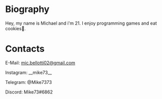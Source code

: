 # Biography
Hey, my name is Michael and i'm 21. I enjoy programming games and eat cookies🍪.

# Contacts
E-Mail: mic.bellotti02@gmail.com

Instagram: \_\_mike73\_\_

Telegram: @Mike7373

Discord: Mike73#6862
